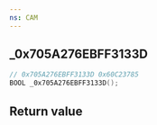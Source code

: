 ```yaml
---
ns: CAM
---
```

## _0x705A276EBFF3133D

```c
// 0x705A276EBFF3133D 0x60C23785
BOOL _0x705A276EBFF3133D();
```


## Return value
